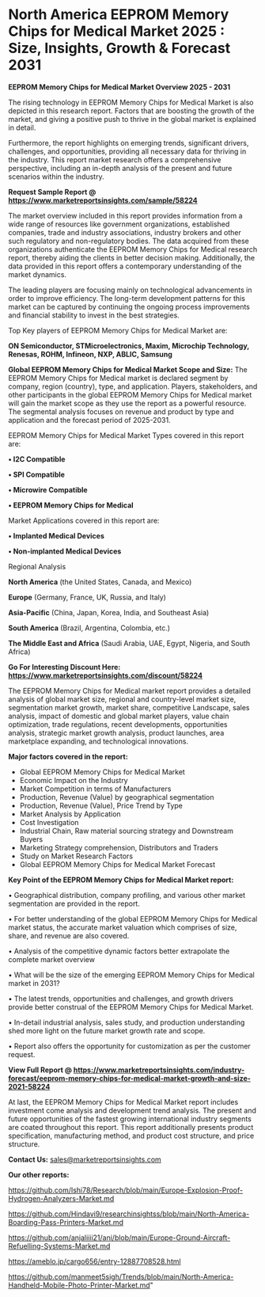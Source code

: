  # North America EEPROM Memory Chips for Medical Market 2025 : Size, Insights, Growth & Forecast 2031

<Strong> EEPROM Memory Chips for Medical Market Overview 2025 - 2031</strong>

The rising technology in EEPROM Memory Chips for Medical Market is also depicted in this research report. Factors that are boosting the growth of the market, and giving a positive push to thrive in the global market is explained in detail.

Furthermore, the report highlights on emerging trends, significant drivers, challenges, and opportunities, providing all necessary data for thriving in the industry. This report market research offers a comprehensive perspective, including an in-depth analysis of the present and future scenarios within the industry.

<strong>Request Sample Report @ <a href=https://www.marketreportsinsights.com/sample/58224>https://www.marketreportsinsights.com/sample/58224</a></strong>

The market overview included in this report provides information from a wide range of resources like government organizations, established companies, trade and industry associations, industry brokers and other such regulatory and non-regulatory bodies. The data acquired from these organizations authenticate the EEPROM Memory Chips for Medical research report, thereby aiding the clients in better decision making. Additionally, the data provided in this report offers a contemporary understanding of the market dynamics.

The leading players are focusing mainly on technological advancements in order to improve efficiency. The long-term development patterns for this market can be captured by continuing the ongoing process improvements and financial stability to invest in the best strategies.

Top Key players of EEPROM Memory Chips for Medical Market are:

<strong>ON Semiconductor, STMicroelectronics, Maxim, Microchip Technology, Renesas, ROHM, Infineon, NXP, ABLIC, Samsung</strong>

<strong><b>Global EEPROM Memory Chips for Medical Market Scope and Size:</b></strong>
The EEPROM Memory Chips for Medical market is declared segment by company, region (country), type, and application. Players, stakeholders, and other participants in the global EEPROM Memory Chips for Medical market will gain the market scope as they use the report as a powerful resource. The segmental analysis focuses on revenue and product by type and application and the forecast period of 2025-2031.

EEPROM Memory Chips for Medical Market Types covered in this report are:

<strong>• I2C Compatible

• SPI Compatible

• Microwire Compatible

• EEPROM Memory Chips for Medical</strong>

Market Applications covered in this report are:

<strong>• Implanted Medical Devices

• Non-implanted Medical Devices</strong> 

Regional Analysis

<strong>North America</strong> (the United States, Canada, and Mexico)

<strong>Europe</strong> (Germany, France, UK, Russia, and Italy)

<strong>Asia-Pacific</strong> (China, Japan, Korea, India, and Southeast Asia)

<strong>South America</strong> (Brazil, Argentina, Colombia, etc.)

<strong>The Middle East and Africa</strong> (Saudi Arabia, UAE, Egypt, Nigeria, and South Africa)

<strong>Go For Interesting Discount Here: <a href=https://www.marketreportsinsights.com/discount/58224>https://www.marketreportsinsights.com/discount/58224</a></strong>

The EEPROM Memory Chips for Medical market report provides a detailed analysis of global market size, regional and country-level market size, segmentation market growth, market share, competitive Landscape, sales analysis, impact of domestic and global market players, value chain optimization, trade regulations, recent developments, opportunities analysis, strategic market growth analysis, product launches, area marketplace expanding, and technological innovations.

<strong><b>Major factors covered in the report:</b></strong>
<ul>
  <li>Global EEPROM Memory Chips for Medical Market </li>
  <li>Economic Impact on the Industry</li>
  <li>Market Competition in terms of Manufacturers</li>
  <li>Production, Revenue (Value) by geographical segmentation</li>
  <li>Production, Revenue (Value), Price Trend by Type</li>
  <li>Market Analysis by Application</li>
  <li>Cost Investigation</li>
  <li>Industrial Chain, Raw material sourcing strategy and Downstream Buyers</li>
  <li>Marketing Strategy comprehension, Distributors and Traders</li>
  <li>Study on Market Research Factors</li>
  <li>Global EEPROM Memory Chips for Medical Market Forecast</li>
</ul>

<strong><b>Key Point of the EEPROM Memory Chips for Medical Market report:</b></strong>

• Geographical distribution, company profiling, and various other market segmentation are provided in the report.

• For better understanding of the global EEPROM Memory Chips for Medical market status, the accurate market valuation which comprises of size, share, and revenue are also covered.

• Analysis of the competitive dynamic factors better extrapolate the complete market overview

• What will be the size of the emerging EEPROM Memory Chips for Medical market in 2031?

• The latest trends, opportunities and challenges, and growth drivers provide better construal of the EEPROM Memory Chips for Medical Market.

• In-detail industrial analysis, sales study, and production understanding shed more light on the future market growth rate and scope.

• Report also offers the opportunity for customization as per the customer request.

<strong><b>View Full Report @ <a href=https://www.marketreportsinsights.com/industry-forecast/eeprom-memory-chips-for-medical-market-growth-and-size-2021-58224>https://www.marketreportsinsights.com/industry-forecast/eeprom-memory-chips-for-medical-market-growth-and-size-2021-58224</a></b></strong>


At last, the EEPROM Memory Chips for Medical Market report includes investment come analysis and development trend analysis. The present and future opportunities of the fastest growing international industry segments are coated throughout this report. This report additionally presents product specification, manufacturing method, and product cost structure, and price structure.

<strong>Contact Us:</strong>
sales@marketreportsinsights.com

<strong>Our other reports:</strong>

<a href=https://github.com/Ishi78/Research/blob/main/Europe-Explosion-Proof-Hydrogen-Analyzers-Market.md>https://github.com/Ishi78/Research/blob/main/Europe-Explosion-Proof-Hydrogen-Analyzers-Market.md</a>

<a href=https://github.com/Hindavi9/researchinsightss/blob/main/North-America-Boarding-Pass-Printers-Market.md>https://github.com/Hindavi9/researchinsightss/blob/main/North-America-Boarding-Pass-Printers-Market.md</a>

<a href=https://github.com/anjaliiii21/ani/blob/main/Europe-Ground-Aircraft-Refuelling-Systems-Market.md>https://github.com/anjaliiii21/ani/blob/main/Europe-Ground-Aircraft-Refuelling-Systems-Market.md</a>

<a href=https://ameblo.jp/cargo656/entry-12887708528.html>https://ameblo.jp/cargo656/entry-12887708528.html</a>

<a href=https://github.com/manmeet5sigh/Trends/blob/main/North-America-Handheld-Mobile-Photo-Printer-Market.md>https://github.com/manmeet5sigh/Trends/blob/main/North-America-Handheld-Mobile-Photo-Printer-Market.md</a>"
